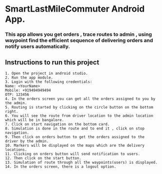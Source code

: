 # SmartLastMileCommuter Android App.

###  This app allows you get orders , trace routes to admin , using waypoint find the efficient sequence of delivering orders and notify users automatically.

## Instructions to run this project

    1. Open the project in android studio.
    2. Run the app module.
    3. Login with the following credentials:
	Name: <YourName>
	Mobile: +919494949494
	OTP: 123456
    4. In the orders screen you can get all the orders assigned to you by the admin.
    5. Routing is started by clicking on the circle button on the bottom right.
    6. You will see the route from driver location to the admin location which will be in bangalore.
    7. Click on start navigation on the bottom card.
    8. Simulation is done in the route and to end it , click on stop navigation.
    9. Then click on orders button to get the orders assigned to the driver by the admin.
    10. Markers will be displayed on the maps which are the delivery locations.
    11. Clicking on orders button will send notification to users.
    12. Then click on the start button.
    13. Simulation of route through all the waypoints(users) is displayed.
    14. In the orders screen, there is a logout option.
